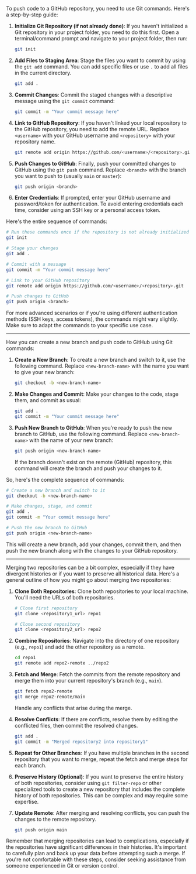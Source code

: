 To push code to a GitHub repository, you need to use Git commands. Here's a step-by-step guide:

1. **Initialize Git Repository (if not already done)**:
   If you haven't initialized a Git repository in your project folder, you need to do this first. Open a terminal/command prompt and navigate to your project folder, then run:

   ```bash
   git init
   ```

2. **Add Files to Staging Area**:
   Stage the files you want to commit by using the `git add` command. You can add specific files or use `.` to add all files in the current directory.

   ```bash
   git add .
   ```

3. **Commit Changes**:
   Commit the staged changes with a descriptive message using the `git commit` command:

   ```bash
   git commit -m "Your commit message here"
   ```

4. **Link to GitHub Repository**:
   If you haven't linked your local repository to the GitHub repository, you need to add the remote URL. Replace `<username>` with your GitHub username and `<repository>` with your repository name.

   ```bash
   git remote add origin https://github.com/<username>/<repository>.git
   ```

5. **Push Changes to GitHub**:
   Finally, push your committed changes to GitHub using the `git push` command. Replace `<branch>` with the branch you want to push to (usually `main` or `master`):

   ```bash
   git push origin <branch>
   ```

6. **Enter Credentials**:
   If prompted, enter your GitHub username and password/token for authentication. To avoid entering credentials each time, consider using an SSH key or a personal access token.

Here's the entire sequence of commands:

```bash
# Run these commands once if the repository is not already initialized
git init

# Stage your changes
git add .

# Commit with a message
git commit -m "Your commit message here"

# Link to your GitHub repository
git remote add origin https://github.com/<username>/<repository>.git

# Push changes to GitHub
git push origin <branch>
```

For more advanced scenarios or if you're using different authentication methods (SSH keys, access tokens), the commands might vary slightly. Make sure to adapt the commands to your specific use case.


*****************************************************************************************************************************************************************************************************

How you can create a new branch and push code to GitHub using Git commands:

1. **Create a New Branch**:
   To create a new branch and switch to it, use the following command. Replace `<new-branch-name>` with the name you want to give your new branch:

   ```bash
   git checkout -b <new-branch-name>
   ```

2. **Make Changes and Commit**:
   Make your changes to the code, stage them, and commit as usual:

   ```bash
   git add .
   git commit -m "Your commit message here"
   ```

3. **Push New Branch to GitHub**:
   When you're ready to push the new branch to GitHub, use the following command. Replace `<new-branch-name>` with the name of your new branch:

   ```bash
   git push origin <new-branch-name>
   ```

   If the branch doesn't exist on the remote (GitHub) repository, this command will create the branch and push your changes to it.

So, here's the complete sequence of commands:

```bash
# Create a new branch and switch to it
git checkout -b <new-branch-name>

# Make changes, stage, and commit
git add .
git commit -m "Your commit message here"

# Push the new branch to GitHub
git push origin <new-branch-name>
```

This will create a new branch, add your changes, commit them, and then push the new branch along with the changes to your GitHub repository.


*****************************************************************************************************************************************************************************

Merging two repositories can be a bit complex, especially if they have divergent histories or if you want to preserve all historical data. Here's a general outline of how you might go about merging two repositories:

1. **Clone Both Repositories**:
   Clone both repositories to your local machine. You'll need the URLs of both repositories.

   ```bash
   # Clone first repository
   git clone <repository1_url> repo1

   # Clone second repository
   git clone <repository2_url> repo2
   ```

2. **Combine Repositories**:
   Navigate into the directory of one repository (e.g., `repo1`) and add the other repository as a remote.

   ```bash
   cd repo1
   git remote add repo2-remote ../repo2
   ```

3. **Fetch and Merge**:
   Fetch the commits from the remote repository and merge them into your current repository's branch (e.g., `main`).

   ```bash
   git fetch repo2-remote
   git merge repo2-remote/main
   ```

   Handle any conflicts that arise during the merge.

4. **Resolve Conflicts**:
   If there are conflicts, resolve them by editing the conflicted files, then commit the resolved changes.

   ```bash
   git add .
   git commit -m "Merged repository2 into repository1"
   ```

5. **Repeat for Other Branches**:
   If you have multiple branches in the second repository that you want to merge, repeat the fetch and merge steps for each branch.

6. **Preserve History (Optional)**:
   If you want to preserve the entire history of both repositories, consider using `git filter-repo` or other specialized tools to create a new repository that includes the complete history of both repositories. This can be complex and may require some expertise.

7. **Update Remote**:
   After merging and resolving conflicts, you can push the changes to the remote repository.

   ```bash
   git push origin main
   ```

Remember that merging repositories can lead to complications, especially if the repositories have significant differences in their histories. It's important to carefully plan and back up your data before attempting such a merge. If you're not comfortable with these steps, consider seeking assistance from someone experienced in Git or version control.
